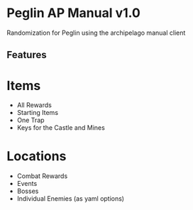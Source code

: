 # Peglin AP Manual v1.0
Randomization for Peglin using the archipelago manual client

## Features
# Items
- All Rewards
- Starting Items
- One Trap
- Keys for the Castle and Mines
# Locations
- Combat Rewards
- Events
- Bosses
- Individual Enemies (as yaml options)
